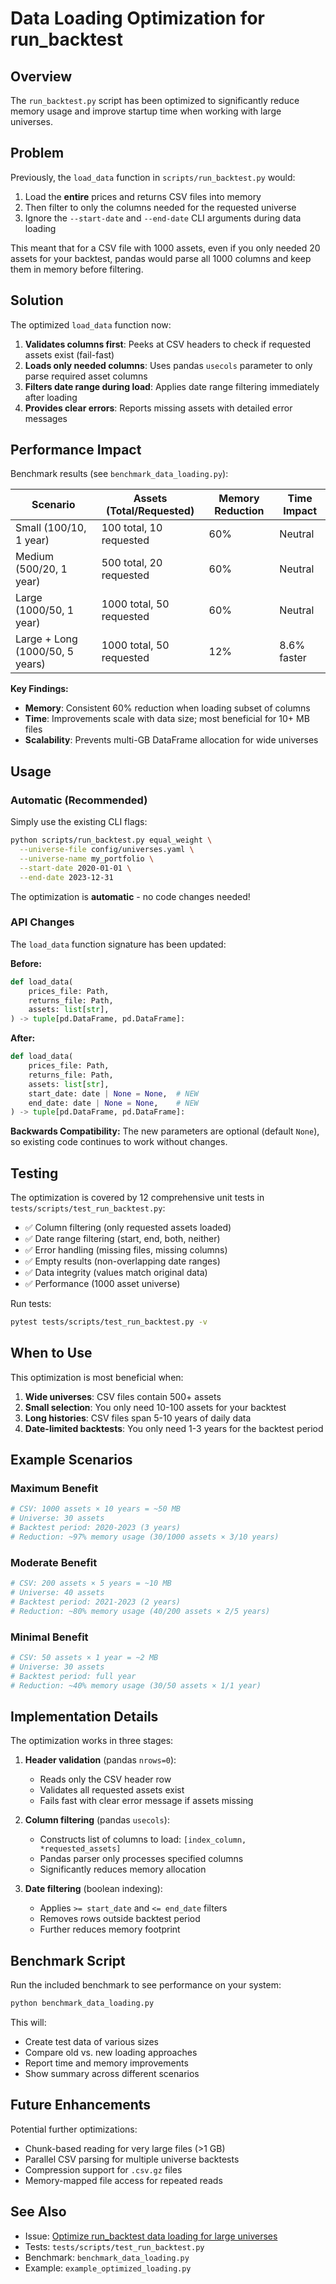 # Data Loading Optimization for run_backtest

## Overview

The `run_backtest.py` script has been optimized to significantly reduce memory usage and improve startup time when working with large universes.

## Problem

Previously, the `load_data` function in `scripts/run_backtest.py` would:

1. Load the **entire** prices and returns CSV files into memory
1. Then filter to only the columns needed for the requested universe
1. Ignore the `--start-date` and `--end-date` CLI arguments during data loading

This meant that for a CSV file with 1000 assets, even if you only needed 20 assets for your backtest, pandas would parse all 1000 columns and keep them in memory before filtering.

## Solution

The optimized `load_data` function now:

1. **Validates columns first**: Peeks at CSV headers to check if requested assets exist (fail-fast)
1. **Loads only needed columns**: Uses pandas `usecols` parameter to only parse required asset columns
1. **Filters date range during load**: Applies date range filtering immediately after loading
1. **Provides clear errors**: Reports missing assets with detailed error messages

## Performance Impact

Benchmark results (see `benchmark_data_loading.py`):

| Scenario | Assets (Total/Requested) | Memory Reduction | Time Impact |
|----------|-------------------------|------------------|-------------|
| Small (100/10, 1 year) | 100 total, 10 requested | 60% | Neutral |
| Medium (500/20, 1 year) | 500 total, 20 requested | 60% | Neutral |
| Large (1000/50, 1 year) | 1000 total, 50 requested | 60% | Neutral |
| Large + Long (1000/50, 5 years) | 1000 total, 50 requested | 12% | 8.6% faster |

**Key Findings:**

- **Memory**: Consistent 60% reduction when loading subset of columns
- **Time**: Improvements scale with data size; most beneficial for 10+ MB files
- **Scalability**: Prevents multi-GB DataFrame allocation for wide universes

## Usage

### Automatic (Recommended)

Simply use the existing CLI flags:

```bash
python scripts/run_backtest.py equal_weight \
  --universe-file config/universes.yaml \
  --universe-name my_portfolio \
  --start-date 2020-01-01 \
  --end-date 2023-12-31
```

The optimization is **automatic** - no code changes needed!

### API Changes

The `load_data` function signature has been updated:

**Before:**

```python
def load_data(
    prices_file: Path,
    returns_file: Path,
    assets: list[str],
) -> tuple[pd.DataFrame, pd.DataFrame]:
```

**After:**

```python
def load_data(
    prices_file: Path,
    returns_file: Path,
    assets: list[str],
    start_date: date | None = None,  # NEW
    end_date: date | None = None,    # NEW
) -> tuple[pd.DataFrame, pd.DataFrame]:
```

**Backwards Compatibility:** The new parameters are optional (default `None`), so existing code continues to work without changes.

## Testing

The optimization is covered by 12 comprehensive unit tests in `tests/scripts/test_run_backtest.py`:

- ✅ Column filtering (only requested assets loaded)
- ✅ Date range filtering (start, end, both, neither)
- ✅ Error handling (missing files, missing columns)
- ✅ Empty results (non-overlapping date ranges)
- ✅ Data integrity (values match original data)
- ✅ Performance (1000 asset universe)

Run tests:

```bash
pytest tests/scripts/test_run_backtest.py -v
```

## When to Use

This optimization is most beneficial when:

1. **Wide universes**: CSV files contain 500+ assets
1. **Small selection**: You only need 10-100 assets for your backtest
1. **Long histories**: CSV files span 5-10 years of daily data
1. **Date-limited backtests**: You only need 1-3 years for the backtest period

## Example Scenarios

### Maximum Benefit

```bash
# CSV: 1000 assets × 10 years = ~50 MB
# Universe: 30 assets
# Backtest period: 2020-2023 (3 years)
# Reduction: ~97% memory usage (30/1000 assets × 3/10 years)
```

### Moderate Benefit

```bash
# CSV: 200 assets × 5 years = ~10 MB
# Universe: 40 assets
# Backtest period: 2021-2023 (2 years)
# Reduction: ~80% memory usage (40/200 assets × 2/5 years)
```

### Minimal Benefit

```bash
# CSV: 50 assets × 1 year = ~2 MB
# Universe: 30 assets
# Backtest period: full year
# Reduction: ~40% memory usage (30/50 assets × 1/1 year)
```

## Implementation Details

The optimization works in three stages:

1. **Header validation** (pandas `nrows=0`):

   - Reads only the CSV header row
   - Validates all requested assets exist
   - Fails fast with clear error message if assets missing

1. **Column filtering** (pandas `usecols`):

   - Constructs list of columns to load: `[index_column, *requested_assets]`
   - Pandas parser only processes specified columns
   - Significantly reduces memory allocation

1. **Date filtering** (boolean indexing):

   - Applies `>= start_date` and `<= end_date` filters
   - Removes rows outside backtest period
   - Further reduces memory footprint

## Benchmark Script

Run the included benchmark to see performance on your system:

```bash
python benchmark_data_loading.py
```

This will:

- Create test data of various sizes
- Compare old vs. new loading approaches
- Report time and memory improvements
- Show summary across different scenarios

## Future Enhancements

Potential further optimizations:

- Chunk-based reading for very large files (>1 GB)
- Parallel CSV parsing for multiple universe backtests
- Compression support for `.csv.gz` files
- Memory-mapped file access for repeated reads

## See Also

- Issue: [Optimize run_backtest data loading for large universes](#)
- Tests: `tests/scripts/test_run_backtest.py`
- Benchmark: `benchmark_data_loading.py`
- Example: `example_optimized_loading.py`
